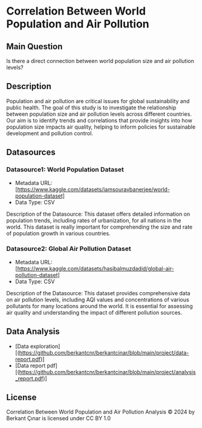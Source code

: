 # Correlation Between World Population and Air Pollution

## Main Question

Is there a direct connection between world population size and air pollution levels?

## Description
Population and air pollution are critical issues for global sustainability and public health. The goal of this study is to investigate the relationship between population size and air pollution levels across different countries. Our aim is to identify trends and correlations that provide insights into how population size impacts air quality, helping to inform policies for sustainable development and pollution control.

## Datasources

<!-- Describe each datasources you plan to use in a section. Use the prefic "DatasourceX" where X is the id of the datasource. -->

### Datasource1: World Population Dataset
* Metadata URL: [https://www.kaggle.com/datasets/iamsouravbanerjee/world-population-dataset]
* Data Type: CSV

Description of the Datasource: This dataset offers detailed information on population trends, including rates of urbanization, for all nations in the world. This dataset is really important for comprehending the size and rate of population growth in various countries.

### Datasource2: Global Air Pollution Dataset
* Metadata URL: [https://www.kaggle.com/datasets/hasibalmuzdadid/global-air-pollution-dataset]
* Data Type: CSV

Description of the Datasource: This dataset provides comprehensive data on air pollution levels, including AQI values and concentrations of various pollutants for many locations around the world. It is essential for assessing air quality and understanding the impact of different pollution sources.

## Data Analysis
- [Data exploration][(https://github.com/berkantcnr/berkantcinar/blob/main/project/data-report.pdf)]
- [Data report pdf][(https://github.com/berkantcnr/berkantcinar/blob/main/project/analysis_report.pdf)]

## License
Correlation Between World Population and Air Pollution Analysis © 2024 by Berkant Çınar is licensed under CC BY 1.0
